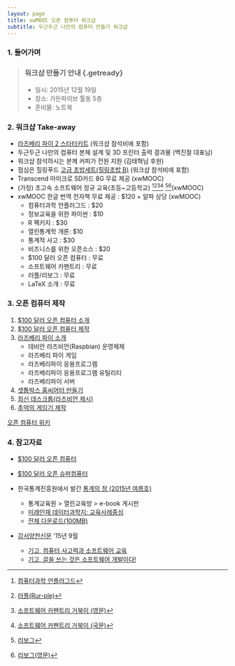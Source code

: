 ```yaml
---
layout: page
title: xwMOOC 오픈 컴퓨터 워크샵
subtitle: 두근두근 나만의 컴퓨터 만들기 워크샵
---
```


### 1. 들어가며

> ### 워크샵 만들기 안내 {.getready}
> - 일시: 2015년 12월 19일
> - 장소: 가든파이브 툴동 5층
> - 준비물: 노트북

### 2. 워크샵 Take-away

- [라즈베리 파이 2 스타터키트](http://www.eleparts.co.kr/EPXDVLAD) (워크샵 참석비에 포함)
- 두근두근 나만의 컴퓨터 본체 설계 및 3D 프린터 출력 결과물 (백진철 대표님)
- 워크샵 참석하시는 분께 커피가 전원 지원 (김태혁님 후원)
- 점심은 힐링푸드 [고급 초밥세트(힐링초밥 B)](http://healingdosirak.com/) (워크샵 참석비에 포함)
- Transcend 마이크로 SD카드 8G 무료 제공 (xwMOOC) 
- (가칭) 초고속 소프트웨어 정규 교육(초등~고등학교) [^1][^2][^3][^4] [^5][^6](xwMOOC)
- xwMOOC 한글 번역 전자책 무료 제공 : $120 + 알파 상당 (xwMOOC)
    - 컴퓨터과학 언플러그드 : $20 
    - 정보교육을 위한 파이썬 : $10
    - R 팩키지 : $30
    - 열린통계학 개론: $10
    - 통계적 사고 :  $30
    - 비즈니스를 위한 오픈소스 : $20
    - $100 달러 오픈 컴퓨터 : 무료
    - 소프트웨어 카펜트리 : 무료
    - 러플/리보그 : 무료
    - LaTeX 소개 : 무료


### 3. 오픈 컴퓨터 제작 

1. [$100 달러 오픈 컴퓨터 소개](http://statkclee.github.io/raspberry-pi/100-computer.html)
2. [$100 달러 오픈 컴퓨터 제작](http://statkclee.github.io/raspberry-pi/100-cad.html)
3. [라즈베리 파이 소개](http://statkclee.github.io/raspberry-pi/)
    - 데비안 라즈비언(Raspbian) 운영체제
    - 라즈베리 파이 게임
    - 라즈베리파이 응용프로그램
    - 라즈베리파이 응용프로그램 유틸리티
    - 라즈베리파이 서버
4. [셋톱박스 홈씨어터 만들기](http://statkclee.github.io/raspberry-pi/raspberry-pi-app.html)
5. [최신 데스크톱(라즈비언 제시)](https://www.raspberrypi.org/downloads/noobs/)
6. [추억의 게임기 제작](http://statkclee.github.io/raspberry-pi/raspberry-pi-game.html)


[오픈 컴퓨터 위키](https://public.etherpad-mozilla.org/p/open-computer)

### 4. 참고자료

- [$100 달러 오픈 컴퓨터](http://computer.xwmooc.org/)
- [$100 달러 오픈 슈퍼컴퓨터](http://statkclee.github.io/raspberry-pi/rpi-super-computer.html)
- 한국통계진흥원에서 발간 [통계의 창 (2015년 여름호)](http://sti.kostat.go.kr/)
    - 통계교육원 > 열린교육방 > e-book 게시판
    - [미래인재 데이터과학지: 교육사례중심](./xwMOOC.pdf)
    - [전체 다운로드(100MB)](http://sti.kostat.go.kr/coresti/site/board/fileDownLoad.do?file_name=1&nots_seq=2046)

- [강서양천신문](http://www.gynews.net/) '15년 9월
    - [기고, 컴퓨터 사고력과 소프트웨어 교육](http://www.gynews.net/bbs/bbs.asp?exe=view&group_name=104&section=7&category=0&idx_num=19311&page=1&search_category=&search_word=&order_c=bd_idx_num&order_da=desc)
    - [기고, 글을 쓰는 것은 소프트웨어 개발이다!](http://www.gynews.net/bbs/bbs.asp?exe=view&group_name=104&section=7&category=0&idx_num=19140&page=1&search_category=&search_word=&order_c=bd_idx_num&order_da=desc)
 
[^1]: [컴퓨터과학 언플러그드](http://unplugged.xwmooc.org)
[^2]: [러플(Rur-ple)](http://rur-ple.xwmooc.org/)
[^3]: [소프트웨어 카펜트리 거북이 (영문)](http://swcarpentry.github.io/python-novice-turtles/)
[^4]: [소프트웨어 카펜트리 거북이 (국문)](http://swcarpentry.github.io/python-novice-turtles/index-kr.html)
[^5]: [리보그](http://reeborg.xwmooc.org)
[^6]: [리보그(영문)](http://reeborg.ca/docs/kr/)

